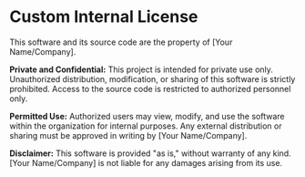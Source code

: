 # Custom Internal License

This software and its source code are the property of [Your Name/Company]. 

**Private and Confidential:**
This project is intended for private use only. Unauthorized distribution, modification, or sharing of this software is strictly prohibited. Access to the source code is restricted to authorized personnel only.

**Permitted Use:**
Authorized users may view, modify, and use the software within the organization for internal purposes. Any external distribution or sharing must be approved in writing by [Your Name/Company].

**Disclaimer:**
This software is provided "as is," without warranty of any kind. [Your Name/Company] is not liable for any damages arising from its use.
